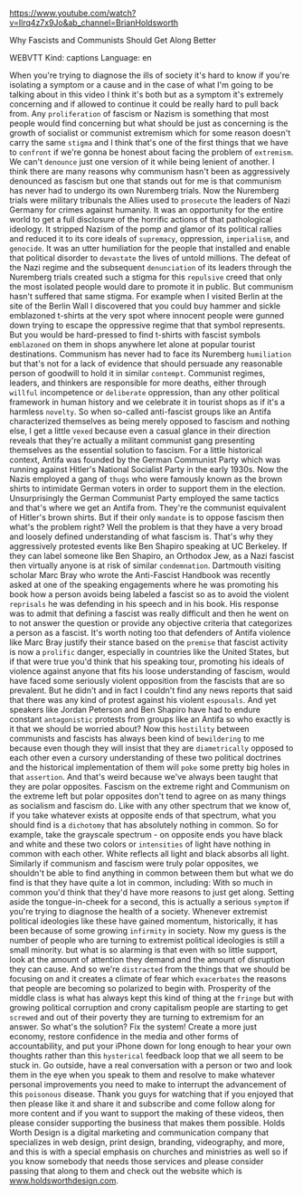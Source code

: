 https://www.youtube.com/watch?v=Ilrq4z7x9Jo&ab_channel=BrianHoldsworth 

Why Fascists and Communists Should Get Along Better 

WEBVTT Kind: captions Language: en 

When you're trying to diagnose the ills of society it's hard to know if you're isolating a symptom or a cause and in the case of what I'm going to be talking about in this video I think it's both but as a symptom it's extremely concerning and if allowed to continue it could be really hard to pull back from. Any `proliferation` of fascism or Nazism is something that most people would find concerning but what should be just as concerning is the growth of socialist or communist extremism which for some reason doesn't carry the same `stigma` and I think that's one of the first things that we have to `confront` if we're gonna be honest about facing the problem of `extremism`. We can't `denounce` just one version of it while being lenient of another. I think there are many reasons why communism hasn't been as aggressively denounced as fascism but one that stands out for me is that communism has never had to undergo its own Nuremberg trials. Now the Nuremberg trials were military tribunals the Allies used to `prosecute` the leaders of Nazi Germany for crimes against humanity. It was an opportunity for the entire world to get a full disclosure of the horrific actions of that pathological ideology. It stripped Nazism of the pomp and glamor of its political rallies and reduced it to its core ideals of `supremacy`, oppression, `imperialism`, and `genocide`. It was an utter humiliation for the people that installed and enable that political disorder to `devastate` the lives of untold millions. The defeat of the Nazi regime and the subsequent `denunciation` of its leaders through the Nuremberg trials created such a stigma for this `repulsive` creed that only the most isolated people would dare to promote it in public. But communism hasn't suffered that same stigma. For example when I visited Berlin at the site of the Berlin Wall I discovered that you could buy hammer and sickle emblazoned t-shirts at the very spot where innocent people were gunned down trying to escape the oppressive regime that that symbol represents. But you would be hard-pressed to find t-shirts with fascist symbols `emblazoned` on them in shops anywhere let alone at popular tourist destinations. Communism has never had to face its Nuremberg `humiliation` but that's not for a lack of evidence that should persuade any reasonable person of goodwill to hold it in similar `contempt`. Communist regimes, leaders, and thinkers are responsible for more deaths, either through `willful` incompetence or `deliberate` oppression, than any other political framework in human history and we celebrate it in tourist shops as if it's a harmless `novelty`. So when so-called anti-fascist groups like an Antifa characterized themselves as being merely opposed to fascism and nothing else, I get a little `vexed` because even a casual glance in their direction reveals that they're actually a militant communist gang presenting themselves as the essential solution to fascism. For a little historical context, Antifa was founded by the German Communist Party which was running against Hitler's National Socialist Party in the early 1930s. Now the Nazis employed a gang of `thugs` who were famously known as the brown shirts to intimidate German voters in order to support them in the election. Unsurprisingly the German Communist Party employed the same tactics and that's where we get an Antifa from. They're the communist equivalent of Hitler's brown shirts. But if their only `mandate` is to oppose fascism then what's the problem right? Well the problem is that they have a very broad and loosely defined understanding of what fascism is. That's why they aggressively protested events like Ben Shapiro speaking at UC Berkeley. If they can label someone like Ben Shapiro, an Orthodox Jew, as a Nazi fascist then virtually anyone is at risk of similar `condemnation`. Dartmouth visiting scholar Marc Bray who wrote the Anti-Fascist Handbook was recently asked at one of the speaking engagements where he was promoting his book how a person avoids being labeled a fascist so as to avoid the violent `reprisals` he was defending in his speech and in his book. His response was to admit that defining a fascist was really difficult and then he went on to not answer the question or provide any objective criteria that categorizes a person as a fascist. It's worth noting too that defenders of Antifa violence like Marc Bray justify their stance based on the `premise` that fascist activity is now a `prolific` danger, especially in countries like the United States, but if that were true you'd think that his speaking tour, promoting his ideals of violence against anyone that fits his loose understanding of fascism, would have faced some seriously violent opposition from the fascists that are so prevalent. But he didn't and in fact I couldn't find any news reports that said that there was any kind of protest against his violent `espousals`. And yet speakers like Jordan Peterson and Ben Shapiro have had to endure constant `antagonistic` protests from groups like an Antifa so who exactly is it that we should be worried about? Now this `hostility` between communists and fascists has always been kind of `bewildering` to me because even though they will insist that they are `diametrically` opposed to each other even a cursory understanding of these two political doctrines and the historical implementation of them will `poke` some pretty big holes in that `assertion`. And that's weird because we've always been taught that they are polar opposites. Fascism on the extreme right and Communism on the extreme left but polar opposites don't tend to agree on as many things as socialism and fascism do. Like with any other spectrum that we know of, if you take whatever exists at opposite ends of that spectrum, what you should find is a `dichotomy` that has absolutely nothing in common. So for example, take the grayscale spectrum - on opposite ends you have black and white and these two colors or `intensities` of light have nothing in common with each other. White reflects all light and black absorbs all light. Similarly if communism and fascism were truly polar opposites, we shouldn't be able to find anything in common between them but what we do find is that they have quite a lot in common, including: With so much in common you'd think that they'd have more reasons to just get along. Setting aside the tongue-in-cheek for a second, this is actually a serious `symptom` if you're trying to diagnose the health of a society. Whenever extremist political ideologies like these have gained momentum, historically, it has been because of some growing `infirmity` in society. Now my guess is the number of people who are turning to extremist political ideologies is still a small minority. but what is so alarming is that even with so little support, look at the amount of attention they demand and the amount of disruption they can cause. And so we're `distracted` from the things that we should be focusing on and it creates a climate of fear which `exacerbates` the reasons that people are becoming so polarized to begin with. Prosperity of the middle class is what has always kept this kind of thing at the `fringe` but with growing political corruption and crony capitalism people are starting to get `screwed` and out of their poverty they are turning to extremism for an answer. So what's the solution? Fix the system! Create a more just economy, restore confidence in the media and other forms of accountability, and put your iPhone down for long enough to hear your own thoughts rather than this `hysterical` feedback loop that we all seem to be stuck in. Go outside, have a real conversation with a person or two and look them in the eye when you speak to them and resolve to make whatever personal improvements you need to make to interrupt the advancement of this `poisonous` disease. Thank you guys for watching that if you enjoyed that then please like it and share it and subscribe and come follow along for more content and if you want to support the making of these videos, then please consider supporting the business that makes them possible. Holds Worth Design is a digital marketing and communication company that specializes in web design, print design, branding, videography, and more, and this is with a special emphasis on churches and ministries as well so if you know somebody that needs those services and please consider passing that along to them and check out the website which is www.holdsworthdesign.com. 